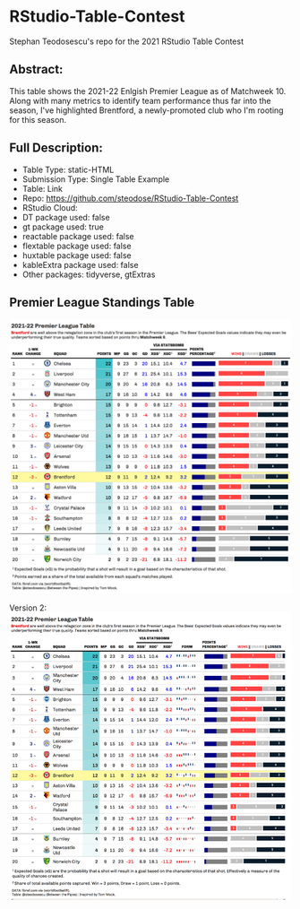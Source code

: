# RStudio-Table-Contest
Stephan Teodosescu's repo for the 2021 RStudio Table Contest

## Abstract:
This table shows the 2021-22 Enlgish Premier League as of Matchweek 10. Along with many metrics to identify team performance thus far into the season, I've highlighted Brentford, a newly-promoted club who I'm rooting for this season. 

## Full Description:

- Table Type: static-HTML
- Submission Type: Single Table Example
- Table: Link
- Repo: https://github.com/steodose/RStudio-Table-Contest
- RStudio Cloud:
- DT package used: false
- gt package used: true
- reactable package used: false
- flextable package used: false
- huxtable package used: false
- kableExtra package used: false
- Other packages: tidyverse, gtExtras

Premier League Standings Table
------------

![Explosive Plays](https://raw.githubusercontent.com/steodose/RStudio-Table-Contest/main/2021-22%20Premier%20League%20Table.png)

Version 2:
![League Table](https://raw.githubusercontent.com/steodose/RStudio-Table-Contest/main/2021-22%20Premier%20League%20Table_v2.png)
